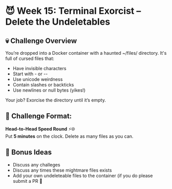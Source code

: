 # 😈 Week 15: Terminal Exorcist – Delete the Undeletables

## 💀 Challenge Overview  
You’re dropped into a Docker container with a haunted ~/files/ directory. It's full of cursed files that:

- Have invisible characters
- Start with - or --
- Use unicode weirdness
- Contain slashes or backticks
- Use newlines or null bytes (yikes!)

Your job? Exorcise the directory until it’s empty.

## 🏁 Challenge Format:  
**Head-to-Head Speed Round** ⚡🌐  
Put **5 minutes** on the clock. Delete as many files as you can. 

## 🎯 Bonus Ideas
- Discuss any challeges
- Discuss any times these mightmare files exists
- Add your own undeleteable files to the container (if you do please submit a PR 👊 


